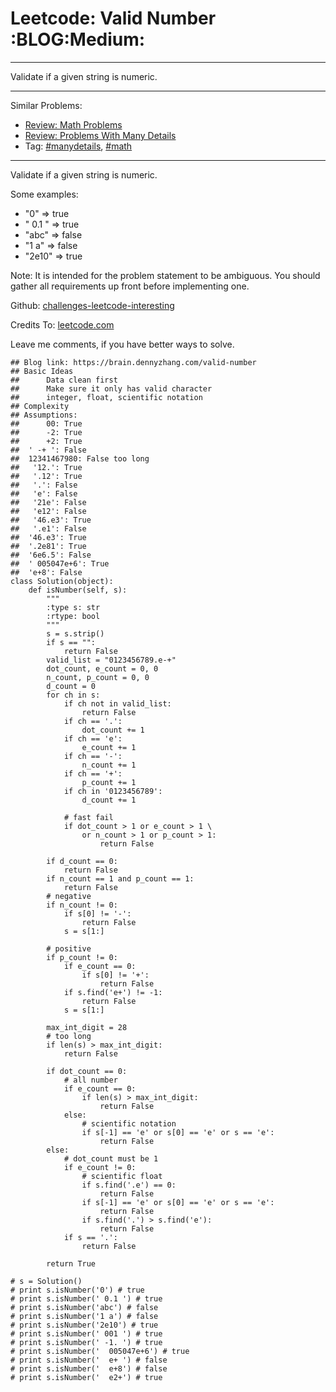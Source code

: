 # Leetcode: Valid Number     :BLOG:Medium:


---

Validate if a given string is numeric.  

---

Similar Problems:  
-   [Review: Math Problems](https://brain.dennyzhang.com/review-math)
-   [Review: Problems With Many Details](https://brain.dennyzhang.com/review-manydetails)
-   Tag: [#manydetails](https://brain.dennyzhang.com/tag/manydetails), [#math](https://brain.dennyzhang.com/tag/math)

---

Validate if a given string is numeric.  

Some examples:  
-   "0" => true
-   " 0.1 " => true
-   "abc" => false
-   "1 a" => false
-   "2e10" => true

Note: It is intended for the problem statement to be ambiguous. You should gather all requirements up front before implementing one.  

Github: [challenges-leetcode-interesting](https://github.com/DennyZhang/challenges-leetcode-interesting/tree/master/valid-number)  

Credits To: [leetcode.com](https://leetcode.com/problems/valid-number/description/)  

Leave me comments, if you have better ways to solve.  

    ## Blog link: https://brain.dennyzhang.com/valid-number
    ## Basic Ideas
    ##      Data clean first
    ##      Make sure it only has valid character
    ##      integer, float, scientific notation
    ## Complexity
    ## Assumptions:
    ##      00: True
    ##      -2: True
    ##      +2: True
    ##  ' -+ ': False
    ##  12341467980: False too long
    ##   '12.': True
    ##   '.12': True
    ##   '.': False
    ##   'e': False 
    ##   '21e': False
    ##   'e12': False
    ##   '46.e3': True
    ##   '.e1': False
    ##  '46.e3': True
    ##  '.2e81': True
    ##  '6e6.5': False
    ##  ' 005047e+6': True
    ##  'e+8': False
    class Solution(object):
        def isNumber(self, s):
            """
            :type s: str
            :rtype: bool
            """
            s = s.strip()
            if s == "":
                return False
            valid_list = "0123456789.e-+"
            dot_count, e_count = 0, 0
            n_count, p_count = 0, 0
            d_count = 0
            for ch in s:
                if ch not in valid_list:
                    return False
                if ch == '.':
                    dot_count += 1
                if ch == 'e':
                    e_count += 1
                if ch == '-':
                    n_count += 1
                if ch == '+':
                    p_count += 1
                if ch in '0123456789':
                    d_count += 1
    
                # fast fail
                if dot_count > 1 or e_count > 1 \
                    or n_count > 1 or p_count > 1:
                        return False
    
            if d_count == 0:
                return False
            if n_count == 1 and p_count == 1:
                return False
            # negative
            if n_count != 0:
                if s[0] != '-':
                    return False
                s = s[1:]
    
            # positive
            if p_count != 0:
                if e_count == 0:
                    if s[0] != '+':
                        return False
                if s.find('e+') != -1:
                    return False
                s = s[1:]
    
            max_int_digit = 28
            # too long
            if len(s) > max_int_digit:
                return False
    
            if dot_count == 0:
                # all number
                if e_count == 0:
                    if len(s) > max_int_digit:
                        return False
                else:
                    # scientific notation
                    if s[-1] == 'e' or s[0] == 'e' or s == 'e':
                        return False
            else:
                # dot_count must be 1
                if e_count != 0:
                    # scientific float
                    if s.find('.e') == 0:
                        return False
                    if s[-1] == 'e' or s[0] == 'e' or s == 'e':
                        return False
                    if s.find('.') > s.find('e'):
                        return False
                if s == '.':
                    return False
    
            return True
    
    # s = Solution()  
    # print s.isNumber('0') # true
    # print s.isNumber(' 0.1 ') # true
    # print s.isNumber('abc') # false
    # print s.isNumber('1 a') # false
    # print s.isNumber('2e10') # true
    # print s.isNumber(' 001 ') # true
    # print s.isNumber(' -1. ') # true
    # print s.isNumber('  005047e+6') # true
    # print s.isNumber('  e+ ') # false
    # print s.isNumber('  e+8') # false
    # print s.isNumber('  e2+') # true